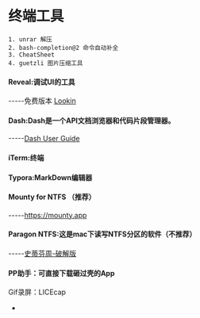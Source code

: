 

# 终端工具

```
1. unrar 解压
2. bash-completion@2 命令自动补全
3. CheatSheet
4. guetzli 图片压缩工具
```



















#### Reveal:调试UI的工具

-----免费版本 [Lookin](https://lookin.work)



#### Dash:Dash是一个API文档浏览器和代码片段管理器。

-----[Dash User Guide](https://kapeli.com/dash_guide)

#### iTerm:终端

#### Typora:MarkDown编辑器



#### Mounty for NTFS  （推荐）

-----https://mounty.app

#### Paragon NTFS:这是mac下读写NTFS分区的软件（不推荐）

-----[史蒂芬周-破解版](http://www.sdifen.com/paragonntfs15553.html)

#### PP助手：可直接下载砸过壳的App



Gif录屏：LICEcap





-